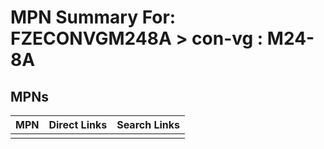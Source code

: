 



# MPN Summary For: FZECONVGM248A > con-vg : M24-8A

## MPNs
  

|MPN|Direct Links|Search Links|
| :--- | :--- | :--- |
||||
